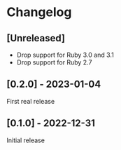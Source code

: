 # Changelog

## [Unreleased]

- Drop support for Ruby 3.0 and 3.1
- Drop support for Ruby 2.7

## [0.2.0] - 2023-01-04

First real release

## [0.1.0] - 2022-12-31

Initial release
